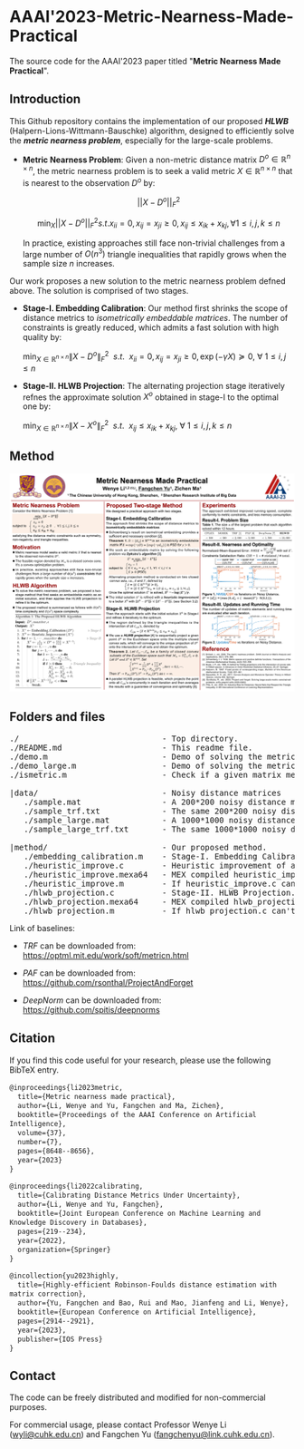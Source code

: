 # AAAI'2023-Metric-Nearness-Made-Practical

The source code for the AAAI'2023 paper titled "**Metric Nearness Made Practical**".

## Introduction

This Github repository contains the implementation of our proposed ***HLWB*** (Halpern-Lions-Wittmann-Bauschke) algorithm, designed to efficiently solve the ***metric nearness problem***, especially for the large-scale problems.

- **Metric Nearness Problem**: Given a non-metric distance matrix $D^o \in \mathbb{R}^{n \times n}$, the metric nearness problem is to seek a valid metric $X \in \mathbb{R}^{n \times n}$ that is nearest to the observation $D^o$ by:

  $$ ||X - D^o||_F^2 $$

  $$
    \min_{X} ||X - D^o||_F^2  s.t.  x_{ii} = 0,  x_{ij} = x_{ji} \ge 0,  x_{ij} \le x_{ik} + x_{kj},  \forall  1 \le i,j,k \le n
  $$

  In practice, existing approaches still face non-trivial challenges from a large number of $O(n^3)$ triangle inequalities that rapidly grows when the sample size $n$ increases.

Our work proposes a new solution to the metric nearness problem defned above. The solution is comprised of two stages.

- **Stage-I. Embedding Calibration**: Our method first shrinks the scope of distance metrics to *isometrically embeddable matrices*. The number of constraints is greatly reduced, which admits a fast solution with high quality by:

  $\min_{X \in \mathbb{R}^{n \times n}} \|X - D^o\|_F^2 ~~s.t.~~ x_{ii} = 0, x_{ij} = x_{ji} \ge 0, \exp(-\gamma X) \succeq 0,~\forall~1 \le i,j \le n$

- **Stage-II. HLWB Projection**: The
alternating projection stage iteratively refnes the approximate solution $X^o$ obtained in stage-I to the optimal one by:

  $\min_{X \in \mathbb{R}^{n \times n}} \|X - X^o\|_F^2 ~~s.t.~~ x_{ij} \le x_{ik} + x_{kj},~\forall~1 \le i,j,k \le n$

## Method

<p align="center">
    <img src="./fig/AAAI2023_poster.png" width="800">
</p>

## Folders and files

<pre>
./                              - Top directory.
./README.md                     - This readme file.
./demo.m                        - Demo of solving the metric nearness problem on a 200*200 matrix.
./demo_large.m                  - Demo of solving the metric nearness problem on a 1000*1000 matrix.
./ismetric.m                    - Check if a given matrix meet the distance metric requirements.

|data/                          - Noisy distance matrices
   ./sample.mat                 - A 200*200 noisy distance matrix and the ground-truth.
   ./sample_trf.txt             - The same 200*200 noisy distance matrix in TRF (Triangle Fixing Algorithm) input format.
   ./sample_large.mat           - A 1000*1000 noisy distance matrix and the ground-truth.
   ./sample_large_trf.txt       - The same 1000*1000 noisy distance matrix in TRF (Triangle Fixing Algorithm) input format.

|method/                        - Our proposed method.
   ./embedding_calibration.m    - Stage-I. Embedding Calibration.
   ./heuristic_improve.c        - Heuristic improvement of an approximate metric.
   ./heuristic_improve.mexa64   - MEX compiled heuristic_improve.c on linux x64.
   ./heuristic_improve.m        - If heuristic_improve.c can't be compiled, use this one.
   ./hlwb_projection.c          - Stage-II. HLWB Projection.
   ./hlwb_projection.mexa64     - MEX compiled hlwb_projection.c on linux x64.
   ./hlwb_projection.m          - If hlwb_projection.c can't be compiled, use this one.
</pre>

Link of baselines:

- *TRF* can be downloaded from: https://optml.mit.edu/work/soft/metricn.html

- *PAF* can be downloaded from: https://github.com/rsonthal/ProjectAndForget

- *DeepNorm* can be downloaded from: https://github.com/spitis/deepnorms

## Citation

If you find this code useful for your research, please use the following BibTeX entry.

```
@inproceedings{li2023metric,
  title={Metric nearness made practical},
  author={Li, Wenye and Yu, Fangchen and Ma, Zichen},
  booktitle={Proceedings of the AAAI Conference on Artificial Intelligence},
  volume={37},
  number={7},
  pages={8648--8656},
  year={2023}
}
```

```
@inproceedings{li2022calibrating,
  title={Calibrating Distance Metrics Under Uncertainty},
  author={Li, Wenye and Yu, Fangchen},
  booktitle={Joint European Conference on Machine Learning and Knowledge Discovery in Databases},
  pages={219--234},
  year={2022},
  organization={Springer}
}
```

```
@incollection{yu2023highly,
  title={Highly-efficient Robinson-Foulds distance estimation with matrix correction},
  author={Yu, Fangchen and Bao, Rui and Mao, Jianfeng and Li, Wenye},
  booktitle={European Conference on Artificial Intelligence},
  pages={2914--2921},
  year={2023},
  publisher={IOS Press}
}
```


## Contact

The code can be freely distributed and modified for non-commercial purposes.

For commercial usage, please contact Professor Wenye Li (wyli@cuhk.edu.cn) and Fangchen Yu (fangchenyu@link.cuhk.edu.cn).
